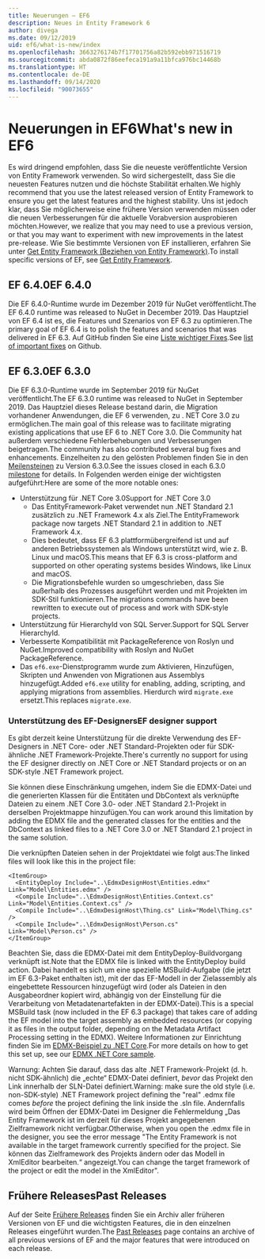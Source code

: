 ```yaml
---
title: Neuerungen – EF6
description: Neues in Entity Framework 6
author: divega
ms.date: 09/12/2019
uid: ef6/what-is-new/index
ms.openlocfilehash: 3663276174b7f17701756a82b592ebb971516719
ms.sourcegitcommit: abda0872f86eefeca191a9a11bfca976bc14468b
ms.translationtype: HT
ms.contentlocale: de-DE
ms.lasthandoff: 09/14/2020
ms.locfileid: "90073655"
---
```

# <a name="whats-new-in-ef6"></a><span data-ttu-id="6f53d-103">Neuerungen in EF6</span><span class="sxs-lookup"><span data-stu-id="6f53d-103">What's new in EF6</span></span>

<span data-ttu-id="6f53d-104">Es wird dringend empfohlen, dass Sie die neueste veröffentlichte Version von Entity Framework verwenden. So wird sichergestellt, dass Sie die neuesten Features nutzen und die höchste Stabilität erhalten.</span><span class="sxs-lookup"><span data-stu-id="6f53d-104">We highly recommend that you use the latest released version of Entity Framework to ensure you get the latest features and the highest stability.</span></span>
<span data-ttu-id="6f53d-105">Uns ist jedoch klar, dass Sie möglicherweise eine frühere Version verwenden müssen oder die neuen Verbesserungen für die aktuelle Vorabversion ausprobieren möchten.</span><span class="sxs-lookup"><span data-stu-id="6f53d-105">However, we realize that you may need to use a previous version, or that you may want to experiment with new improvements in the latest pre-release.</span></span>
<span data-ttu-id="6f53d-106">Wie Sie bestimmte Versionen von EF installieren, erfahren Sie unter [Get Entity Framework (Beziehen von Entity Framework)](xref:ef6/fundamentals/install).</span><span class="sxs-lookup"><span data-stu-id="6f53d-106">To install specific versions of EF, see [Get Entity Framework](xref:ef6/fundamentals/install).</span></span>

## <a name="ef-640"></a><span data-ttu-id="6f53d-107">EF 6.4.0</span><span class="sxs-lookup"><span data-stu-id="6f53d-107">EF 6.4.0</span></span>

<span data-ttu-id="6f53d-108">Die EF 6.4.0-Runtime wurde im Dezember 2019 für NuGet veröffentlicht.</span><span class="sxs-lookup"><span data-stu-id="6f53d-108">The EF 6.4.0 runtime was released to NuGet in December  2019.</span></span> <span data-ttu-id="6f53d-109">Das Hauptziel von EF 6.4 ist es, die Features und Szenarios von EF 6.3 zu optimieren.</span><span class="sxs-lookup"><span data-stu-id="6f53d-109">The primary goal of EF 6.4 is to polish the features and scenarios that was delivered in EF 6.3.</span></span> <span data-ttu-id="6f53d-110">Auf GitHub finden Sie eine [Liste wichtiger Fixes](https://github.com/dotnet/ef6/milestone/14?closed=1).</span><span class="sxs-lookup"><span data-stu-id="6f53d-110">See [list of important fixes](https://github.com/dotnet/ef6/milestone/14?closed=1) on Github.</span></span>

## <a name="ef-630"></a><span data-ttu-id="6f53d-111">EF 6.3.0</span><span class="sxs-lookup"><span data-stu-id="6f53d-111">EF 6.3.0</span></span>

<span data-ttu-id="6f53d-112">Die EF 6.3.0-Runtime wurde im September 2019 für NuGet veröffentlicht.</span><span class="sxs-lookup"><span data-stu-id="6f53d-112">The EF 6.3.0 runtime was released to NuGet in September 2019.</span></span> <span data-ttu-id="6f53d-113">Das Hauptziel dieses Release bestand darin, die Migration vorhandener Anwendungen, die EF 6 verwenden, zu . NET Core 3.0 zu ermöglichen.</span><span class="sxs-lookup"><span data-stu-id="6f53d-113">The main goal of this release was to facilitate migrating existing applications that use EF 6 to .NET Core 3.0.</span></span> <span data-ttu-id="6f53d-114">Die Community hat außerdem verschiedene Fehlerbehebungen und Verbesserungen beigetragen.</span><span class="sxs-lookup"><span data-stu-id="6f53d-114">The community has also contributed several bug fixes and enhancements.</span></span> <span data-ttu-id="6f53d-115">Einzelheiten zu den gelösten Problemen finden Sie in den [Meilensteinen](https://github.com/aspnet/EntityFramework6/milestones?state=closed) zu Version 6.3.0.</span><span class="sxs-lookup"><span data-stu-id="6f53d-115">See the issues closed in each 6.3.0 [milestone](https://github.com/aspnet/EntityFramework6/milestones?state=closed) for details.</span></span> <span data-ttu-id="6f53d-116">In Folgenden werden einige der wichtigsten aufgeführt:</span><span class="sxs-lookup"><span data-stu-id="6f53d-116">Here are some of the more notable ones:</span></span>

- <span data-ttu-id="6f53d-117">Unterstützung für .NET Core 3.0</span><span class="sxs-lookup"><span data-stu-id="6f53d-117">Support for .NET Core 3.0</span></span>
  - <span data-ttu-id="6f53d-118">Das EntityFramework-Paket verwendet nun .NET Standard 2.1 zusätzlich zu .NET Framework 4.x als Ziel.</span><span class="sxs-lookup"><span data-stu-id="6f53d-118">The EntityFramework package now targets .NET Standard 2.1 in addition to .NET Framework 4.x.</span></span>
  - <span data-ttu-id="6f53d-119">Dies bedeutet, dass EF 6.3 plattformübergreifend ist und auf anderen Betriebssystemen als Windows unterstützt wird, wie z. B. Linux und macOS.</span><span class="sxs-lookup"><span data-stu-id="6f53d-119">This means that EF 6.3 is cross-platform and supported on other operating systems besides Windows, like Linux and macOS.</span></span>
  - <span data-ttu-id="6f53d-120">Die Migrationsbefehle wurden so umgeschrieben, dass Sie außerhalb des Prozesses ausgeführt werden und mit Projekten im SDK-Stil funktionieren.</span><span class="sxs-lookup"><span data-stu-id="6f53d-120">The migrations commands have been rewritten to execute out of process and work with SDK-style projects.</span></span>
- <span data-ttu-id="6f53d-121">Unterstützung für HierarchyId von SQL Server.</span><span class="sxs-lookup"><span data-stu-id="6f53d-121">Support for SQL Server HierarchyId.</span></span>
- <span data-ttu-id="6f53d-122">Verbesserte Kompatibilität mit PackageReference von Roslyn und NuGet.</span><span class="sxs-lookup"><span data-stu-id="6f53d-122">Improved compatibility with Roslyn and NuGet PackageReference.</span></span>
- <span data-ttu-id="6f53d-123">Das `ef6.exe`-Dienstprogramm wurde zum Aktivieren, Hinzufügen, Skripten und Anwenden von Migrationen aus Assemblys hinzugefügt.</span><span class="sxs-lookup"><span data-stu-id="6f53d-123">Added `ef6.exe` utility for enabling, adding, scripting, and applying migrations from assemblies.</span></span> <span data-ttu-id="6f53d-124">Hierdurch wird `migrate.exe` ersetzt.</span><span class="sxs-lookup"><span data-stu-id="6f53d-124">This replaces `migrate.exe`.</span></span>

### <a name="ef-designer-support"></a><span data-ttu-id="6f53d-125">Unterstützung des EF-Designers</span><span class="sxs-lookup"><span data-stu-id="6f53d-125">EF designer support</span></span>

<span data-ttu-id="6f53d-126">Es gibt derzeit keine Unterstützung für die direkte Verwendung des EF-Designers in .NET Core- oder .NET Standard-Projekten oder für SDK-ähnliche .NET Framework-Projekte.</span><span class="sxs-lookup"><span data-stu-id="6f53d-126">There's currently no support for using the EF designer directly on .NET Core or .NET Standard projects or on an SDK-style .NET Framework project.</span></span> 

<span data-ttu-id="6f53d-127">Sie können diese Einschränkung umgehen, indem Sie die EDMX-Datei und die generierten Klassen für die Entitäten und DbContext als verknüpfte Dateien zu einem .NET Core 3.0- oder .NET Standard 2.1-Projekt in derselben Projektmappe hinzufügen.</span><span class="sxs-lookup"><span data-stu-id="6f53d-127">You can work around this limitation by adding the EDMX file and the generated classes for the entities and the DbContext as linked files to a .NET Core 3.0 or .NET Standard 2.1 project in the same solution.</span></span>

<span data-ttu-id="6f53d-128">Die verknüpften Dateien sehen in der Projektdatei wie folgt aus:</span><span class="sxs-lookup"><span data-stu-id="6f53d-128">The linked files will look like this in the project file:</span></span>

``` csproj 
<ItemGroup>
  <EntityDeploy Include="..\EdmxDesignHost\Entities.edmx" Link="Model\Entities.edmx" />
  <Compile Include="..\EdmxDesignHost\Entities.Context.cs" Link="Model\Entities.Context.cs" />
  <Compile Include="..\EdmxDesignHost\Thing.cs" Link="Model\Thing.cs" />
  <Compile Include="..\EdmxDesignHost\Person.cs" Link="Model\Person.cs" />
</ItemGroup>
```

<span data-ttu-id="6f53d-129">Beachten Sie, dass die EDMX-Datei mit dem EntityDeploy-Buildvorgang verknüpft ist.</span><span class="sxs-lookup"><span data-stu-id="6f53d-129">Note that the EDMX file is linked with the EntityDeploy build action.</span></span> <span data-ttu-id="6f53d-130">Dabei handelt es sich um eine spezielle MSBuild-Aufgabe (die jetzt im EF 6.3-Paket enthalten ist), mit der das EF-Modell in der Zielassembly als eingebettete Ressourcen hinzugefügt wird (oder als Dateien in den Ausgabeordner kopiert wird, abhängig von der Einstellung für die Verarbeitung von Metadatenartefakten in der EDMX-Datei).</span><span class="sxs-lookup"><span data-stu-id="6f53d-130">This is a special MSBuild task (now included in the EF 6.3 package) that takes care of adding the EF model into the target assembly as embedded resources (or copying it as files in the output folder, depending on the Metadata Artifact Processing setting in the EDMX).</span></span> <span data-ttu-id="6f53d-131">Weitere Informationen zur Einrichtung finden Sie im [EDMX-Beispiel zu .NET Core](https://aka.ms/EdmxDotNetCoreSample).</span><span class="sxs-lookup"><span data-stu-id="6f53d-131">For more details on how to get this set up, see our [EDMX .NET Core sample](https://aka.ms/EdmxDotNetCoreSample).</span></span>

<span data-ttu-id="6f53d-132">Warnung: Achten Sie darauf, dass das alte .NET Framework-Projekt (d. h. nicht SDK-ähnlich) die „echte“ EDMX-Datei definiert, _bevor_ das Projekt den Link innerhalb der SLN-Datei definiert.</span><span class="sxs-lookup"><span data-stu-id="6f53d-132">Warning: make sure the old style (i.e. non-SDK-style) .NET Framework project defining the "real" .edmx file comes _before_ the project defining the link inside the .sln file.</span></span> <span data-ttu-id="6f53d-133">Andernfalls wird beim Öffnen der EDMX-Datei im Designer die Fehlermeldung „Das Entity Framework ist im derzeit für dieses Projekt angegebenen Zielframework nicht verfügbar.</span><span class="sxs-lookup"><span data-stu-id="6f53d-133">Otherwise, when you open the .edmx file in the designer, you see the error message "The Entity Framework is not available in the target framework currently specified for the project.</span></span> <span data-ttu-id="6f53d-134">Sie können das Zielframework des Projekts ändern oder das Modell in XmlEditor bearbeiten.“ angezeigt.</span><span class="sxs-lookup"><span data-stu-id="6f53d-134">You can change the target framework of the project or edit the model in the XmlEditor".</span></span>

## <a name="past-releases"></a><span data-ttu-id="6f53d-135">Frühere Releases</span><span class="sxs-lookup"><span data-stu-id="6f53d-135">Past Releases</span></span>

<span data-ttu-id="6f53d-136">Auf der Seite [Frühere Releases](xref:ef6/what-is-new/past-releases) finden Sie ein Archiv aller früheren Versionen von EF und die wichtigsten Features, die in den einzelnen Releases eingeführt wurden.</span><span class="sxs-lookup"><span data-stu-id="6f53d-136">The [Past Releases](xref:ef6/what-is-new/past-releases) page contains an archive of all previous versions of EF and the major features that were introduced on each release.</span></span>

